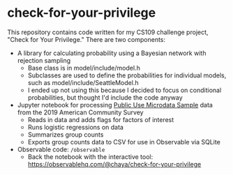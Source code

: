 # check-for-your-privilege

This repository contains code written for my CS109 challenge project, "Check for Your Privilege." There are two components:
* A library for calculating probability using a Bayesian network with rejection sampling
  * Base class is in model/include/model.h
  * Subclasses are used to define the probabilities for individual models, such as model/include/SeattleModel.h
  * I ended up not using this because I decided to focus on conditional probabilities, but thought I'd include the code anyway
* Jupyter notebook for processing [Public Use Microdata Sample](https://www.census.gov/programs-surveys/acs/microdata.html) data from the 2019 American Community Survey
  * Reads in data and adds flags for factors of interest
  * Runs logistic regressions on data
  * Summarizes group counts
  * Exports group counts data to CSV for use in Observable via SQLite
* Observable code: ```/observable```
  * Back the notebook with the interactive tool: https://observablehq.com/@chaya/check-for-your-privilege